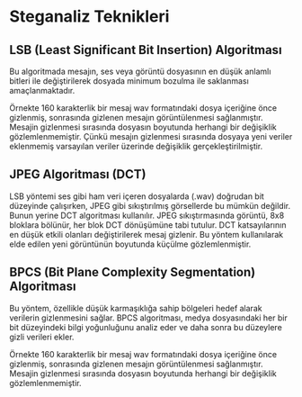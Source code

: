 # Steganaliz Teknikleri

## LSB (Least Significant Bit Insertion) Algoritması
Bu algoritmada mesajın, ses veya görüntü dosyasının en düşük anlamlı bitleri ile değiştirilerek dosyada minimum bozulma ile saklanması amaçlanmaktadır.

Örnekte 160 karakterlik bir mesaj wav formatındaki dosya içeriğine önce gizlenmiş, sonrasında gizlenen mesajın görüntülenmesi sağlanmıştır. Mesajin gizlenmesi sırasında dosyasın boyutunda herhangi bir değişiklik gözlemlenmemiştir. Çünkü mesajın gizlenmesi sırasında dosyaya yeni veriler eklenmemiş varsayılan veriler üzerinde değişiklik gerçekleştirilmiştir.

## JPEG Algoritması (DCT)
LSB yöntemi ses gibi ham veri içeren dosyalarda (.wav) doğrudan bit düzeyinde çalışırken, JPEG gibi sıkıştırılmış görsellerde bu mümkün değildir. Bunun yerine DCT algoritması kullanılır. JPEG sıkıştırmasında görüntü, 8x8 bloklara bölünür, her blok DCT dönüşümüne tabi tutulur. DCT katsayılarının en düşük etkili olanları değiştirilerek mesaj gizlenir. Bu yöntem kullanılarak elde edilen yeni görüntünün boyutunda küçülme gözlemlenmiştir.

## BPCS (Bit Plane Complexity Segmentation) Algoritması
Bu yöntem, özellikle düşük karmaşıklığa sahip bölgeleri hedef alarak verilerin gizlenmesini sağlar. BPCS algoritması, medya dosyasındaki her bir bit düzeyindeki bilgi yoğunluğunu analiz eder ve daha sonra bu düzeylere gizli verileri ekler.
 
Örnekte 160 karakterlik bir mesaj wav formatındaki dosya içeriğine önce gizlenmiş, sonrasında gizlenen mesajın görüntülenmesi sağlanmıştır. Mesajin gizlenmesi sırasında dosyasın boyutunda herhangi bir değişiklik gözlemlenmemiştir.